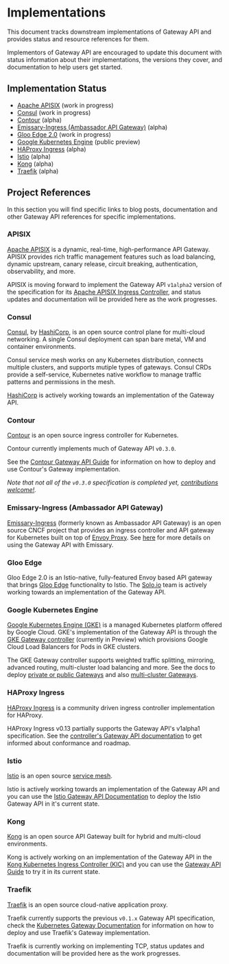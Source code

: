 # Implementations

This document tracks downstream implementations of Gateway API and provides status and resource references for them.

Implementors of Gateway API are encouraged to update this document with status information about their implementations, the versions they cover, and documentation to help users get started.

## Implementation Status

- [Apache APISIX][1] (work in progress)
- [Consul][2] (work in progress)
- [Contour][3] (alpha)
- [Emissary-Ingress (Ambassador API Gateway)][4] (alpha)
- [Gloo Edge 2.0][5] (work in progress)
- [Google Kubernetes Engine][6] (public preview)
- [HAProxy Ingress][7] (alpha)
- [Istio][8] (alpha)
- [Kong][9] (alpha)
- [Traefik][10] (alpha)

[1]:#apisix
[2]:#consul
[3]:#contour
[4]:#emissary-ingress-ambassador-api-gateway
[5]:#gloo-edge
[6]:#google-kubernetes-engine
[7]:#haproxy-ingress
[8]:#istio
[9]:#kong
[10]:#traefik

## Project References

In this section you will find specific links to blog posts, documentation and other Gateway API references for specific implementations.

### APISIX

[Apache APISIX][apisix] is a dynamic, real-time, high-performance API Gateway. APISIX provides rich traffic management features such as load balancing, dynamic upstream, canary release, circuit breaking, authentication, observability, and more.

APISIX is moving forward to implement the Gateway API `v1alpha2` version of the specification for its [Apache APISIX Ingress Controller][apisix-1], and status updates and documentation will be provided here as the work progresses.

[apisix]:https://apisix.apache.org/
[apisix-1]:https://github.com/apache/apisix-ingress-controller

### Consul

[Consul][consul], by [HashiCorp][hashicorp], is an open source control plane for multi-cloud networking. A single Consul deployment can span bare metal, VM and container environments.  

Consul service mesh works on any Kubernetes distribution, connects multiple clusters, and supports mutiple types of gateways. Consul CRDs provide a self-service, Kubernetes native workflow to manage traffic patterns and permissions in the mesh.

[HashiCorp][hashicorp] is actively working towards an implementation of the Gateway API.

[consul]:https://consul.io
[hashicorp]:https://www.hashicorp.com

### Contour

[Contour][contour] is an open source ingress controller for Kubernetes.

Contour currently implements much of Gateway API `v0.3.0`.

See the [Contour Gateway API Guide][contour-1] for information on how to deploy and use Contour's Gateway implementation.

_Note that not all of the `v0.3.0` specification is completed yet, [contributions welcome!][contour-2]._

[contour]:https://projectcontour.io
[latest]:https://doc.traefik.io/traefik/routing/providers/kubernetes-gateway/
[contour-1]:https://projectcontour.io/guides/gateway-api/
[contour-2]:https://github.com/projectcontour/contour/blob/main/CONTRIBUTING.md

### Emissary-Ingress (Ambassador API Gateway)

[Emissary-Ingress][emissary] (formerly known as Ambassador API Gateway) is an open source CNCF project that
provides an ingress controller and API gateway for Kubernetes built on top of [Envoy Proxy][envoy].
See [here][emissary-gateway-api] for more details on using the Gateway API with Emissary.

[emissary]:https://www.getambassador.io/docs/edge-stack
[envoy]:https://envoyproxy.io
[emissary-gateway-api]:https://www.getambassador.io/docs/edge-stack/latest/topics/using/gateway-api/

### Gloo Edge

Gloo Edge 2.0 is an Istio-native, fully-featured Envoy based API gateway that brings [Gloo Edge][glooedge] functionality to Istio. The [Solo.io][solo] team is actively working towards an implementation of the Gateway API.

[glooedge]:https://docs.solo.io/gloo-edge/
[solo]:https://www.solo.io

### Google Kubernetes Engine

[Google Kubernetes Engine (GKE)][gke] is a managed Kubernetes platform
offered by Google Cloud. GKE's implementation of the Gateway API is through the 
[GKE Gateway controller][gke-gateway] (currently in Preview) which provisions 
Google Cloud Load Balancers for Pods in GKE clusters. 

The GKE Gateway controller supports weighted traffic splitting, mirroring, 
advanced routing, multi-cluster load balancing and more. See the docs to deploy 
[private or public Gateways][gke-gateway-deploy] and also [multi-cluster Gateways][gke-multi-cluster-gateway]. 

[gke]:https://cloud.google.com/kubernetes-engine
[gke-gateway]:https://cloud.google.com/kubernetes-engine/docs/concepts/gateway-api
[gke-gateway-deploy]:https://cloud.google.com/kubernetes-engine/docs/how-to/deploying-gateways
[gke-multi-cluster-gateway]:https://cloud.google.com/kubernetes-engine/docs/how-to/deploying-multi-cluster-gateways

### HAProxy Ingress

[HAProxy Ingress][h1] is a community driven ingress controller implementation for HAProxy.

HAProxy Ingress v0.13 partially supports the Gateway API's v1alpha1 specification. See the [controller's Gateway API documentation][h2] to get informed about conformance and roadmap.

[h1]:https://haproxy-ingress.github.io/
[h2]:https://haproxy-ingress.github.io/docs/configuration/gateway-api/

### Istio

[Istio][istio] is an open source [service mesh][mesh].

Istio is actively working towards an implementation of the Gateway API and you can use the [Istio Gateway API Documentation][istio-1] to deploy the Istio Gateway API in it's current state.

[istio]:https://istio.io
[mesh]:https://istio.io/latest/docs/concepts/what-is-istio/#what-is-a-service-mesh
[istio-1]:https://istio.io/latest/docs/tasks/traffic-management/ingress/gateway-api/

### Kong

[Kong][kong] is an open source API Gateway built for hybrid and multi-cloud environments.

Kong is actively working on an implementation of the Gateway API in the [Kong Kubernetes Ingress Controller (KIC)][kic] and you can use the [Gateway API Guide][kong-gw-guide] to try it in its current state.

[kong]:https://konghq.com
[kic]:https://github.com/kong/kubernetes-ingress-controller
[kong-gw-guide]:https://docs.konghq.com/kubernetes-ingress-controller/latest/guides/using-gateway-api/

### Traefik

[Traefik][traefik] is an open source cloud-native application proxy.

Traefik currently supports the previous `v0.1.x` Gateway API specification, check the [Kubernetes Gateway Documentation][traefik-1] for information on how to deploy and use Traefik's Gateway implementation.

Traefik is currently working on implementing TCP, status updates and documentation will be provided here as the work progresses.

[traefik]:https://traefik.io
[traefik-1]:https://doc.traefik.io/traefik/routing/providers/kubernetes-gateway/

